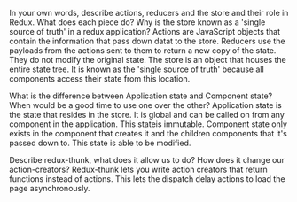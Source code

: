  In your own words, describe actions, reducers and the store and their role in Redux. What does each piece do? Why is the store known as a 'single source of truth' in a redux application?
    Actions are JavaScript objects that contain the information that pass down datat to the store.
    Reducers use the payloads from the actions sent to them to return a new copy of the state.  They do not modify the original state.
    The store is an object that houses the entire state tree.  It is known as the 'single source of truth' because all components access their state from this location.

 What is the difference between Application state and Component state? When would be a good time to use one over the other?
    Application state is the state that resides in the store.  It is global and can be called on from any component in the application.  This stateis immutable.
    Component state only exists in the component that creates it and the children components that it's passed down to.  This state is able to be modified.

 Describe redux-thunk, what does it allow us to do? How does it change our action-creators?
    Redux-thunk lets you write action creators that return functions instead of actions.  This lets the dispatch delay actions to load the page asynchronously.